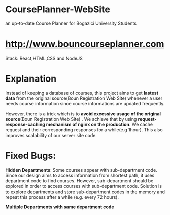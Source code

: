 # CoursePlanner-WebSite
an up-to-date Course Planner for Bogazici University Students

# http://www.bouncourseplanner.com

Stack: React,HTML,CSS and NodeJS

# Explanation
Instead of keeping a database of courses, this project aims to get **lastest data** from the original source(Boun Registration Web Site) whenever a user needs course information since course informations are updated frequently.

However, there is a trick which is to **avoid excessive usage of the original source**(Boun Registration Web Site) . We achieve that by using **request-response-caching mechanism of nginx on the production**. We cache request and their corresponding responses for a while(e.g  1hour). This also improves scalability of our server site code.


# Fixed Bugs:
**Hidden Departments**: Some courses appear with sub-department code. Since our design aims to access information from shortest path, it uses department code to find courses. However, sub-department should be explored in order to access courses with sub-department code. Solution is to explore departments and store sub-department codes in the memory and repeat this process after a while (e.g. every 72 hours).

**Multiple Departments with same department code**
